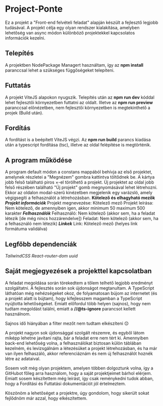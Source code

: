 # Project-Ponte

Ez a projekt a "Front-end felvételi feladat" alapján készült a fejlesztő legjobb tudásával. A projekt célja egy olyan rendszer kialakítása, amelyben lehetőség van async módon különböző projektekkel kapcsolatos információk kezelni.

## Telepítés

A projektben NodePackage Managert használtam, így az **npm install** paranccsal lehet a szükséges függőségeket telepíteni.

## Futtatás

A projekt ViteJS alapokon nyugszik. Telepítés után az **npm run dev** kóddal lehet fejlesztői környezetben futtatni az oldalt. Illetve az **npm run preview** paranccsal előnézetben, nem fejlesztői környezetben is megtekinthető a projek (Build után).

## Fordítás

A fordítást is a beépített ViteJS végzi. Az **npm run build** parancs kiadása után a typescript fordítása (tsc), illetve az oldal felépítése is megtörténik.

## A program működése

A program default módon a constans mappából behívja az első projektet, amelynek részletei a "Megnézem" gombra kattintva töltődnek be. A kártya jobb felső található piros &times;-el törölhető a projekt.
Új projektet az oldal jobb felső részében található "Új projekt" gomb megnyomásával lehet létrehozni. Ekkor az oldalon modal-szerű kinézetben megjelenik egy varázsló, amely végigsegíti a felhasználót a létrehozásban.
**Kötelező és elhagyható mezők**
**_Projekt információk_**
Projekt megnevezése: Kötelező mező
Projekt leírása: Nem kötelező, de amennyiben igen, akkor minimum 50 maximum 500 karakter
**_Felhasználók_**
Felhasználó: Nem kötelező (akkor sem, ha a feladat létezik [de még nincs hozzárendelve])
Feladat: Nem kötelező (akkor sem, ha a felhasználó nem létezik)
**_Linkek_**
Link: Kötelező mező (helyes link formátuma validálva)

## Legfőbb dependenciák

_TailwindCSS_
_React-router-dom_
_uuid_

## Saját megjegyezések a projekttel kapcsolatban

A feladat megoldása során törekedtem a tőlem telhető legjobb eredményt szolgáltatni. A fejlesztés során sok újdonságot megtanultam. A TypeScript láthatóan még nehézségeket okoz, de folyamatosan bújom az internetet (és a projekt alatt is bújtam), hogy kifejlesszem magamban a TypeScript nyújtotta lehetőségeket. Emiatt előfordul több helyen (sajnos), hogy nem tudtam megoldást találni, emiatt a **//@ts-ignore** parancsot kellett használnom.

Sajnos idő hiányában a filter mezőt nem tudtam elkészíteni 😔

A projekt nagyon sok újdonsággal szolgált részemre, és egyből látom miképp lehetne javítani rajta, bár a feladat erre nem tért ki. Amennyiben back-end lehetőség volna, a felhasználókat biztosan külön táblában kezelném, és levizsgálnám a létezésüket a projekt létrehozásban, és ha már van ilyen felhaszáló, akkor referenciáznám és nem új felhasználót hoznék létre az adataival.

Sosem volt még olyan projektem, amelyen többen dolgoztunk volna, így a GitHubot főleg arra használom, hogy a saját projektjeimet bárhol elérjem. Emiatt sosem készítettem még leírást, így csak reménykedni tudok abban, hogy a Fordítási és Futtatási dokumentációt jól értelmeztem.

Köszönöm a lehetőséget a projektre, úgy gondolom, hogy sikerült sokat fejlődnöm már azzal, hogy elkészítettem.
